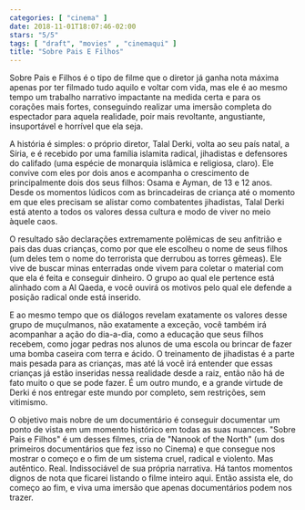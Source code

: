 ```yaml
---
categories: [ "cinema" ]
date: 2018-11-01T18:07:46-02:00
stars: "5/5"
tags: [ "draft", "movies" , "cinemaqui" ]
title: "Sobre Pais E Filhos"
---
```

Sobre Pais e Filhos é o tipo de filme que o diretor já ganha nota máxima apenas por ter filmado tudo aquilo e voltar com vida, mas ele é ao mesmo tempo um trabalho narrativo impactante na medida certa e para os corações mais fortes, conseguindo realizar uma imersão completa do espectador para aquela realidade, poir mais revoltante, angustiante, insuportável e horrível que ela seja.

A história é simples: o próprio diretor, Talal Derki, volta ao seu país natal, a Síria, e é recebido por uma família islamita radical, jihadistas e defensores do califado (uma espécie de monarquia islâmica e religiosa, claro). Ele convive com eles por dois anos e acompanha o crescimento de principalmente dois dos seus filhos: Osama e Ayman, de 13 e 12 anos. Desde os momentos lúdicos com as brincadeiras de criança até o momento em que eles precisam se alistar como combatentes jihadistas, Talal Derki está atento a todos os valores dessa cultura e modo de viver no meio àquele caos.

O resultado são declarações extremamente polêmicas de seu anfitrião e pais das duas crianças, como por que ele escolheu o nome de seus filhos (um deles tem o nome do terrorista que derrubou as torres gêmeas). Ele vive de buscar minas enterradas onde vivem para coletar o material com que ela é feita e conseguir dinheiro. O grupo ao qual ele pertence está alinhado com a Al Qaeda, e você ouvirá os motivos pelo qual ele defende a posição radical onde está inserido.

E ao mesmo tempo que os diálogos revelam exatamente os valores desse grupo de muçulmanos, não exatamente a exceção, você também irá acompanhar a ação do dia-a-dia, como a educação que seus filhos recebem, como jogar pedras nos alunos de uma escola ou brincar de fazer uma bomba caseira com terra e ácido. O treinamento de jihadistas é a parte mais pesada para as crianças, mas até lá você irá entender que essas crianças já estão inseridas nessa realidade desde a raiz, então não há de fato muito o que se pode fazer. É um outro mundo, e a grande virtude de Derki é nos entregar este mundo por completo, sem restrições, sem vitimismo.

O objetivo mais nobre de um documentário é conseguir documentar um ponto de vista em um momento histórico em todas as suas nuances. "Sobre Pais e Filhos" é um desses filmes, cria de "Nanook of the North" (um dos primeiros documentários que fez isso no Cinema) e que consegue nos mostrar o começo e o fim de um sistema cruel, radical e violento. Mas autêntico. Real. Indissociável de sua própria narrativa. Há tantos momentos dignos de nota que ficarei listando o filme inteiro aqui. Então assista ele, do começo ao fim, e viva uma imersão que apenas documentários podem nos trazer.
